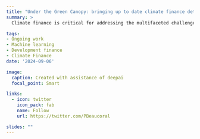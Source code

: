 ```yaml
---
title: "Under the Green Canopy: bringing up to date climate finance determinants analysis with BERT"
summary: >
  Climate finance is critical for addressing the multifaceted challenges of climate change, encompassing mitigation, adaptation, and environmental sustainability. This study aims to analyze the determinants of climate finance allocation across these dimensions and accurately estimate climate finance flows using an advanced machine learning approach. Climate Finance BERT (Bidirectional Encoder Representations from Transformers) is employed to classify development finance projects, distinguishing those that contribute to climate mitigation, adaptation, and environmental objectives. By examining a comprehensive dataset of development finance projects, this study identifies key factors influencing the allocation of climate finance. This work reveals significant patterns in climate finance distribution. This research contributes to the growing field of climate finance by offering a robust analytical framework for assessing the determinants of climate finance and proposing a scalable solution for monitoring financial flows aimed at addressing climate change in its entirety. The insights gained have important implications for policymakers and stakeholders striving to optimize the allocation of climate finance to support global sustainability and resilience goals.

tags:
- Ongoing work
- Machine learning
- Development finance
- Climate Finance
date: '2024-09-06'

image:
  caption: Created with assistance of deepai
  focal_point: Smart

links:
  - icon: twitter
    icon_pack: fab
    name: Follow
    url: https://twitter.com/PBeaucoral

slides: ""
---
```

